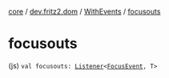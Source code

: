 [core](../../index.md) / [dev.fritz2.dom](../index.md) / [WithEvents](index.md) / [focusouts](./focusouts.md)

# focusouts

(js) `val focusouts: `[`Listener`](../-listener/index.md)`<`[`FocusEvent`](https://kotlinlang.org/api/latest/jvm/stdlib/org.w3c.dom.events/-focus-event/index.html)`, T>`